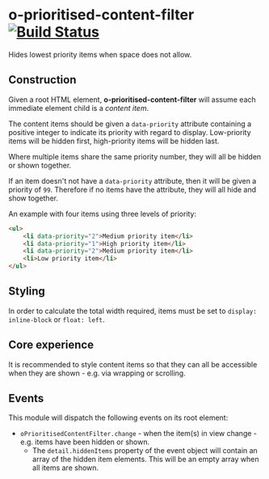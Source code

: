 o-prioritised-content-filter [![Build Status](https://travis-ci.org/Financial-Times/o-prioritised-content-filter.png?branch=master)](https://travis-ci.org/Financial-Times/o-prioritised-content-filter)
=======

Hides lowest priority items when space does not allow.

## Construction

Given a root HTML element, __o-prioritised-content-filter__ will assume each immediate element child is a _content item_. 

The content items should be given a `data-priority` attribute containing a positive integer to indicate its priority with regard to display. Low-priority items will be hidden first, high-priority items will be hidden last.

Where multiple items share the same priority number, they will all be hidden or shown together.

If an item doesn't not have a `data-priority` attribute, then it will be given a priority of `99`. Therefore if no items have the attribute, they will all hide and show together.

An example with four items using three levels of priority:

```html
<ul>
    <li data-priority="2">Medium priority item</li>
    <li data-priority="1">High priority item</li>
    <li data-priority="2">Medium priority item</li>
    <li>Low priority item</li>
</ul>
```

## Styling

In order to calculate the total width required, items must be set to `display: inline-block` or `float: left`.

## Core experience

It is recommended to style content items so that they can all be accessible when they are shown - e.g. via wrapping or scrolling.

## Events

This module will dispatch the following events on its root element:

* `oPrioritisedContentFilter.change` - when the item(s) in view change - e.g. items have been hidden or shown.
    * The `detail.hiddenItems` property of the event object will contain an array of the hidden item elements. This will be an empty array when all items are shown.

